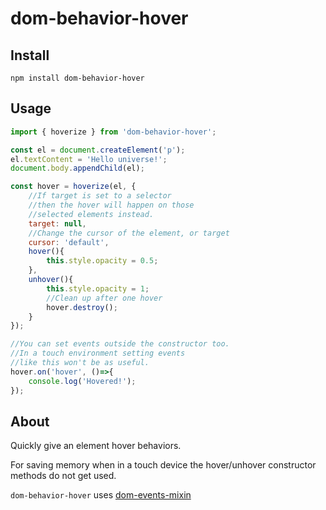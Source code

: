 dom-behavior-hover
===

Install
---

`npm install dom-behavior-hover`

Usage
---

```javascript
import { hoverize } from 'dom-behavior-hover';

const el = document.createElement('p');
el.textContent = 'Hello universe!';
document.body.appendChild(el);

const hover = hoverize(el, {
    //If target is set to a selector
    //then the hover will happen on those
    //selected elements instead.
    target: null,
    //Change the cursor of the element, or target
    cursor: 'default',
    hover(){
        this.style.opacity = 0.5;
    },
    unhover(){
        this.style.opacity = 1;
        //Clean up after one hover
        hover.destroy();
    }
});

//You can set events outside the constructor too.
//In a touch environment setting events
//like this won't be as useful.
hover.on('hover', ()=>{
    console.log('Hovered!');
});
```

About
---

Quickly give an element hover behaviors.

For saving memory when in a touch device the hover/unhover constructor methods do not get used.

`dom-behavior-hover` uses [dom-events-mixin](https://github.com/hollowdoor/dom_events_mixin)
